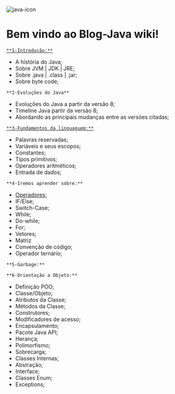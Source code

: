 
![java-icon](https://user-images.githubusercontent.com/40298927/174925141-07490c3f-d64f-4db3-b6b5-e32329127264.png) 

# **Bem vindo ao Blog-Java wiki!**

<a href="https://github.com/agathapaiiva/blog-java/blob/b22a4cb93d792528ecdd5e06a2e947b02bc258e7/docs/capitulo_01.md">`**1-Introdução:**` </a>

* A história do Java;
* Sobre JVM | JDK | JRE;
* Sobre .java | .class | .jar;  
* Sobre byte code;

`**2-Evoluções do Java**`

* Evoluções do Java a partir da versão 8;
* Timeline Java partir da versão 8;
* Abordando as principais mudanças entre as versões citadas;

<a href="https://github.com/agathapaiiva/blog-java/blob/f7d72cd3a75fd69cc5a26525cc9b3d095e79e9f4/docs/capitulo_03.md">`**3-Fundamentos da linguaguem:**` </a>

* Palavras reservadas;
* Variáveis e seus escopos;
* Constantes;
* Tipos primitivos;
* Operadores aritméticos;
* Entrada de dados;

`**4-Iremos aprender sobre:**`

* <a href="https://github.com/agathapaiiva/blog-java/blob/f7d72cd3a75fd69cc5a26525cc9b3d095e79e9f4/docs/capitulo_04-operadores.md"> Operadores;</a>
* IF/Else;
* Switch-Case;
* While;
* Do-while;
* For;
* Vetores;
* Matriz
* Convenção de código;
* Operador ternário;

`**5-Garbage:**`

`**6-Orientação a Objeto:** `

* Definição POO;
* Classe/Objeto;
* Atributos da Classe;
* Métodos da Classe; 
* Construtores;
* Modificadores de acesso; 
* Encapsulamento;
* Pacote Java API;
* Herança;
* Polimorfismo;
* Sobrecarga;
* Classes Internas;
* Abstração;
* Interface;
* Classes Enum;
* Exceptions;
